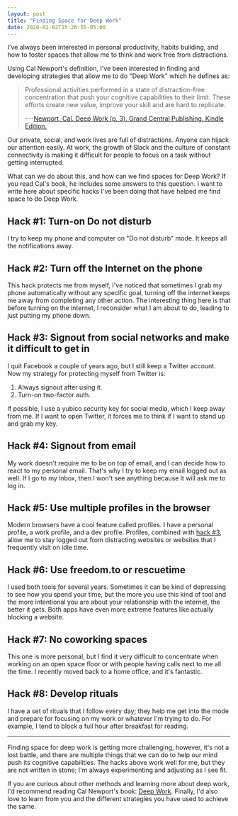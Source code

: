 ```yaml
---
layout: post
title: "Finding Space for Deep Work"
date: 2020-02-02T15:26:55-05:00
---
```

I've always been interested in personal productivity, habits building, and how to foster spaces that allow me to think and work free from distractions.

Using Cal Newport's definition, I've been interested in finding and developing strategies that allow me to do "Deep Work" which he defines as:

>Professional activities performed in a state of distraction-free
>concentration that push your cognitive capabilities to their
>limit. These efforts create new value, improve your skill and are hard
>to replicate.
>
>---[Newport, Cal. Deep Work (p. 3). Grand Central Publishing. Kindle Edition.](https://amzn.to/2RUfAQ5)

Our private, social, and work lives are full of distractions. Anyone can hijack our attention easily. At work, the growth of Slack and the culture of constant connectivity is making it difficult for people to focus on a task without getting interrupted.

What can we do about this, and how can we find spaces for Deep Work? If you read Cal's book, he includes some answers to this question. I want to write here about specific hacks I've been doing that have helped me find space to do Deep Work.


## Hack #1: Turn-on Do not disturb

I try to keep my phone and computer on "Do not disturb" mode. It keeps all the notifications away.

<a id="org14666ae"></a>

## Hack #2: Turn off the Internet on the phone

This hack protects me from myself, I've noticed that sometimes I grab my phone automatically without any specific goal, turning off the internet keeps me away from completing any other action. The interesting thing here is that before turning on the internet, I reconsider what I am about to do, leading to just putting my phone down.


<a id="orgbc36361"></a>

## Hack #3: Signout from social networks and make it difficult to get in

I quit Facebook a couple of years ago, but I still keep a Twitter account. Now my strategy for protecting myself from Twitter is:

1.  Always signout after using it.
2.  Turn-on two-factor auth.

If possible, I use a yubico security key for social media, which I keep away from me. If I want to open Twitter, it forces me to think if I want to stand up and grab my key.


## Hack #4: Signout from email

My work doesn't require me to be on top of email, and I can decide how to react to my personal email. That's why I try to keep my email logged out as well. If I go to my inbox, then I won't see anything because it will ask me to log in.


## Hack #5: Use multiple profiles in the browser

Modern browsers have a cool feature called profiles. I have a personal profile, a work profile, and a dev profile. Profiles, combined with [hack #3](#orgbc36361), allow me to stay logged out from distracting websites or websites that I frequently visit on idle time.


## Hack #6: Use freedom.to or rescuetime

I used both tools for several years. Sometimes it can be kind of depressing to see how you spend your time, but the more you use this kind of tool and the more intentional you are about your relationship with the internet, the better it gets. Both apps have even more extreme features like actually blocking a website.


## Hack #7: No coworking spaces

This one is more personal, but I find it very difficult to concentrate when working on an open space floor or with people having calls next to me all the time. I recently moved back to a home office, and it's fantastic.


## Hack #8: Develop rituals

I have a set of rituals that I follow every day; they help me get into the mode and prepare for focusing on my work or whatever I'm trying to do. For example, I tend to block a full hour after breakfast for reading.

<hr style="margin: 0 0 1rem 0;">

Finding space for deep work is getting more challenging, however, it's not a lost battle, and there are multiple things that we can do to help our mind push its cognitive capabilities. The hacks above work well for me, but they are not written in stone; I'm always experimenting and adjusting as I see fit.

If you are curious about other methods and learning more about deep work, I'd recommend reading Cal Newport's book: [Deep Work](https://amzn.to/2RUfAQ5). Finally, I'd also love to learn from you and the different strategies you have used to achieve the same.

